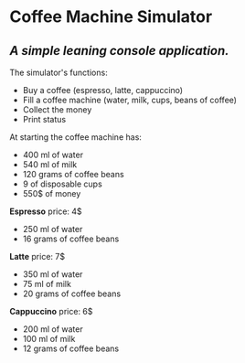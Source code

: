 # Coffee Machine Simulator


## _A simple leaning console application._


The simulator's functions:

- Buy a coffee (espresso, latte, cappuccino)
- Fill a coffee machine (water, milk, cups, beans of coffee)
- Collect the money
- Print status


At starting the coffee machine has:

- 400 ml of water
- 540 ml of milk
- 120 grams of coffee beans
- 9 of disposable cups
- 550$ of money


**Espresso** price: 4$

- 250 ml of water
- 16 grams of coffee beans

**Latte** price: 7$

- 350 ml of water
- 75 ml of milk
- 20 grams of coffee beans

**Cappuccino** price: 6$

- 200 ml of water
- 100 ml of milk
- 12 grams of coffee beans
